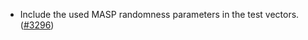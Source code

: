 - Include the used MASP randomness parameters in the test vectors.
  ([\#3296](https://github.com/anoma/namada/pull/3296))